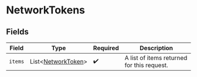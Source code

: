 # NetworkTokens


## Fields

| Field                                                          | Type                                                           | Required                                                       | Description                                                    |
| -------------------------------------------------------------- | -------------------------------------------------------------- | -------------------------------------------------------------- | -------------------------------------------------------------- |
| `items`                                                        | List\<[NetworkToken](../../models/components/NetworkToken.md)> | :heavy_check_mark:                                             | A list of items returned for this request.                     |